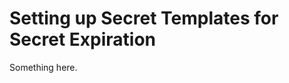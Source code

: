 [title]: # (Setting up Secret Templates for Secret Expiration)
[tags]: # (XXX)
[priority]: # (5073)
# Setting up Secret Templates for Secret Expiration
Something here.
